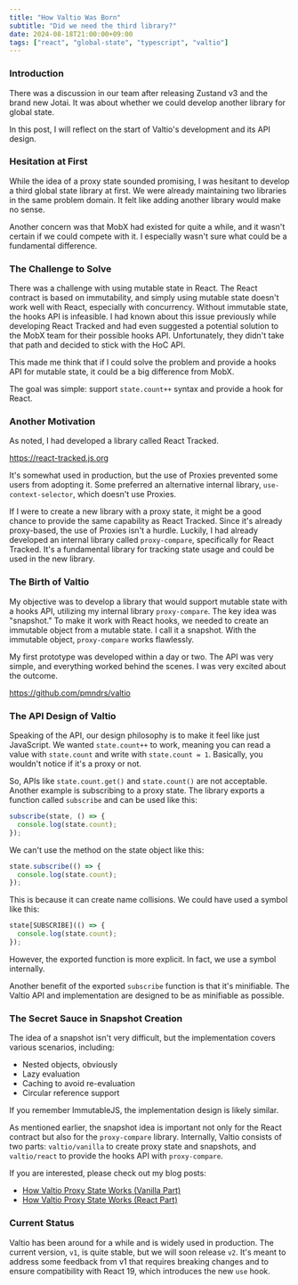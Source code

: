 ```yaml
---
title: "How Valtio Was Born"
subtitle: "Did we need the third library?"
date: 2024-08-18T21:00:00+09:00
tags: ["react", "global-state", "typescript", "valtio"]
---
```


### Introduction

There was a discussion in our team after releasing Zustand v3 and the brand new Jotai. It was about whether we could develop another library for global state.

In this post, I will reflect on the start of Valtio's development and its API design.

### Hesitation at First

While the idea of a proxy state sounded promising, I was hesitant to develop a third global state library at first. We were already maintaining two libraries in the same problem domain. It felt like adding another library would make no sense.

Another concern was that MobX had existed for quite a while, and it wasn't certain if we could compete with it. I especially wasn't sure what could be a fundamental difference.

### The Challenge to Solve

There was a challenge with using mutable state in React. The React contract is based on immutability, and simply using mutable state doesn't work well with React, especially with concurrency. Without immutable state, the hooks API is infeasible. I had known about this issue previously while developing React Tracked and had even suggested a potential solution to the MobX team for their possible hooks API. Unfortunately, they didn't take that path and decided to stick with the HoC API.

This made me think that if I could solve the problem and provide a hooks API for mutable state, it could be a big difference from MobX.

The goal was simple: support `state.count++` syntax and provide a hook for React.

### Another Motivation

As noted, I had developed a library called React Tracked.

<https://react-tracked.js.org>

It's somewhat used in production, but the use of Proxies prevented some users from adopting it. Some preferred an alternative internal library, `use-context-selector`, which doesn't use Proxies.

If I were to create a new library with a proxy state, it might be a good chance to provide the same capability as React Tracked. Since it's already proxy-based, the use of Proxies isn't a hurdle. Luckily, I had already developed an internal library called `proxy-compare`, specifically for React Tracked. It's a fundamental library for tracking state usage and could be used in the new library.

### The Birth of Valtio

My objective was to develop a library that would support mutable state with a hooks API, utilizing my internal library `proxy-compare`. The key idea was "snapshot." To make it work with React hooks, we needed to create an immutable object from a mutable state. I call it a snapshot. With the immutable object, `proxy-compare` works flawlessly.

My first prototype was developed within a day or two. The API was very simple, and everything worked behind the scenes. I was very excited about the outcome.

<https://github.com/pmndrs/valtio>

### The API Design of Valtio

Speaking of the API, our design philosophy is to make it feel like just JavaScript. We wanted `state.count++` to work, meaning you can read a value with `state.count` and write with `state.count = 1`. Basically, you wouldn't notice if it's a proxy or not.

So, APIs like `state.count.get()` and `state.count()` are not acceptable. Another example is subscribing to a proxy state. The library exports a function called `subscribe` and can be used like this:

```js
subscribe(state, () => {
  console.log(state.count);
});
```

We can't use the method on the state object like this:

```js
state.subscribe(() => {
  console.log(state.count);
});
```

This is because it can create name collisions. We could have used a symbol like this:

```js
state[SUBSCRIBE](() => {
  console.log(state.count);
});
```

However, the exported function is more explicit. In fact, we use a symbol internally.

Another benefit of the exported `subscribe` function is that it's minifiable. The Valtio API and implementation are designed to be as minifiable as possible.

### The Secret Sauce in Snapshot Creation

The idea of a snapshot isn't very difficult, but the implementation covers various scenarios, including:

- Nested objects, obviously
- Lazy evaluation
- Caching to avoid re-evaluation
- Circular reference support

If you remember ImmutableJS, the implementation design is likely similar.

As mentioned earlier, the snapshot idea is important not only for the React contract but also for the `proxy-compare` library. Internally, Valtio consists of two parts: `valtio/vanilla` to create proxy state and snapshots, and `valtio/react` to provide the hooks API with `proxy-compare`.

If you are interested, please check out my blog posts:

- [How Valtio Proxy State Works (Vanilla Part)](https://blog.axlight.com/posts/how-valtio-proxy-state-works-vanilla-part/)
- [How Valtio Proxy State Works (React Part)](https://blog.axlight.com/posts/how-valtio-proxy-state-works-react-part/)

### Current Status

Valtio has been around for a while and is widely used in production. The current version, `v1`, is quite stable, but we will soon release `v2`. It's meant to address some feedback from v1 that requires breaking changes and to ensure compatibility with React 19, which introduces the new `use` hook.

